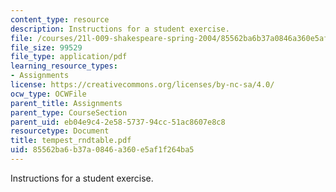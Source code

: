 ```yaml
---
content_type: resource
description: Instructions for a student exercise.
file: /courses/21l-009-shakespeare-spring-2004/85562ba6b37a0846a360e5af1f264ba5_tempest_rndtable.pdf
file_size: 99529
file_type: application/pdf
learning_resource_types:
- Assignments
license: https://creativecommons.org/licenses/by-nc-sa/4.0/
ocw_type: OCWFile
parent_title: Assignments
parent_type: CourseSection
parent_uid: eb04e9c4-2e58-5737-94cc-51ac8607e8c8
resourcetype: Document
title: tempest_rndtable.pdf
uid: 85562ba6-b37a-0846-a360-e5af1f264ba5
---
```

Instructions for a student exercise.
